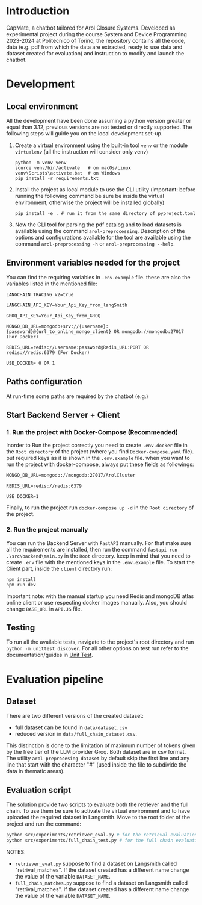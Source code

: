 # Introduction

CapMate, a chatbot tailored for Arol Closure Systems. Developed as experimental project during the course System and Device Programming 2023-2024 at Politecnico of Torino, the repository contains all the code, data (e.g. pdf from which the data are extracted, ready to use data and dataset created for evaluation) and instruction to modify and launch the chatbot.

# Development

## Local environment
All the development have been done assuming a python version greater or equal than 3.12, previous versions are not tested or directly supported.
The following steps will guide you on the local development set-up.

1. Create a virtual environment using the built-in tool ```venv``` or the module ```virtualenv``` (all the instruction will consider only venv)
    ```
    python -m venv venv
    source venv/bin/activate   # on macOs/Linux
    venv\Scripts\activate.bat  # on Windows
    pip install -r requirements.txt
    ```
2. Install the project as local module to use the CLI utility (important: before running the following command be sure be inside the virtual environment, otherwise the project will be installed globally)
    ```
    pip install -e . # run it from the same directory of pyproject.toml
    ```
3. Now the CLI tool for parsing the pdf catalog and to load datasets is available using the command ```arol-preprocessing```. Description of the options and configurations available for the tool are available using the command ```arol-preprocessing -h``` or ```arol-preprocessing --help```.

## Environment variables needed for the project
You can find the requiring variables in `.env.example` file.
these are also the variables listed in the mentioned file:
```
LANGCHAIN_TRACING_V2=true

LANGCHAIN_API_KEY=Your_Api_Key_from_langSmith

GROQ_API_KEY=Your_Api_Key_from_GROQ

MONGO_DB_URL=mongodb+srv://{username}:{password}@{url_to_online_mongo_client} OR mongodb://mongodb:27017 (For Docker)

REDIS_URL=redis://username:password@Redis_URL:PORT OR redis://redis:6379 (For Docker)

USE_DOCKER= 0 OR 1
```

## Paths configuration
At run-time some paths are required by the chatbot (e.g.)

## Start Backend Server + Client

### 1. Run the project with Docker-Compose (Recommended)
Inorder to Run the project correctly you need to create `.env.docker` file in the `Root directory` of the project (where you find `Docker-compose.yaml` file).
put required keys as it is shown in the `.env.example` file. when you want to run the project with docker-compose, always put these fields as followings:
```
MONGO_DB_URL=mongodb://mongodb:27017/ArolCluster

REDIS_URL=redis://redis:6379

USE_DOCKER=1
```
Finally, to run the project run  `docker-compose up -d` in the `Root directory` of the project.

### 2. Run the project manually
You can run the Backend Server with `FastAPI` manually. For that make sure all the requirements are installed, then run the command `fastapi run .\src\backend\main.py` in the `Root` directory.
keep in mind that you need to create `.env` file with the mentioned keys in the `.env.example` file.
To start the Client part, inside the `client` directory run:
```
npm install
npm run dev
```
Important note: with the manual startup you need Redis and mongoDB atlas online client or use respecting docker images manually. Also, you should change `BASE_URL` in `API.JS` file.

## Testing
To run all the available tests, navigate to the project's root directory and run ```python -m unittest discover```. For all other options on test run refer to the documentation/guides in [Unit Test](https://docs.python.org/3/library/unittest.html).

# Evaluation pipeline

## Dataset
There are two different versions of the created dataset:
- full dataset can be found in `data/dataset.csv` 
- reduced version in `data/full_chain_dataset.csv`.

This distinction is done to the limitation of maximum number of tokens given by the free tier of the LLM provider Groq.
Both dataset are in csv format. The utility `arol-preprocesing dataset` by default skip the first line and any line that start with the character "#" (used inside the file to subdivide the data in thematic areas).

## Evaluation script
The solution provide two scripts to evaluate both the retriever and the full chain. To use them be sure to activate the virtual environment and to have uploaded the required dataset in Langsmith.
Move to the root folder of the project and run the command:
``` bash
python src/experiments/retriever_eval.py # for the retrieval evaluation
python src/experiments/full_chain_test.py # for the full chain evaluation
```
NOTES:
- `retriever_eval.py` suppose to find a dataset on Langsmith called "retrival_matches". If the dataset created has a different name change the value of the variable `DATASET_NAME`.
- `full_chain_matches.py` suppose to find a dataset on Langsmith called "retrival_matches". If the dataset created has a different name change the value of the variable `DATASET_NAME`.